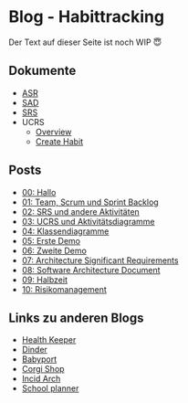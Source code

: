 # Blog - Habittracking

Der Text auf dieser Seite ist noch WIP 😇

## Dokumente
- [ASR](asr/asr)
- [SAD](sad/sad)
- [SRS](srs/srs)
- UCRS
  - [Overview](ucrs/ucrs_overview)
  - [Create Habit](ucrs/ucrs_create_habit)

## Posts
- [00: Hallo](posts/00_initial_post)
- [01: Team, Scrum und Sprint Backlog](posts/01_team_and_stories)
- [02: SRS und andere Aktivitäten](posts/02_srs_and_other)
- [03: UCRS und Aktivitätsdiagramme](posts/03_ucrs_and_activity_diagrams)
- [04: Klassendiagramme](posts/04_class_diagrams)
- [05: Erste Demo](posts/05_first_demo)
- [06: Zweite Demo](posts/06_second_demo)
- [07: Architecture Significant Requirements](posts/07_asr)
- [08: Software Architecture Document](posts/08_sad)
- [09: Halbzeit](posts/09_halftime)
- [10: Risikomanagement](posts/10_risk_management)

## Links zu anderen Blogs
- [Health Keeper](https://github.com/Chrissi-Ruege/HealthKeeper/discussions)
- [Dinder](https://github.com/dhbw-ka-tinf22b5-dinder/Dinder/discussions)
- [Babyport](https://medium.com/@babyport)
- [Corgi Shop](https://github.com/mausio/corgi-shop-doc/discussions)
- [Incid Arch](https://dh-karlsruhe.github.io/IncidArch-Blog/)
- [School planner](https://michaelsteininger2003.wordpress.com/)

<script src="https://utteranc.es/client.js"
        repo="Puggingtons/habittrackingblog"
        issue-term="pathname"
        theme="github-light"
        crossorigin="anonymous"
        async>
</script>